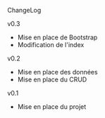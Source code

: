 ChangeLog

v0.3

- Mise en place de Bootstrap
- Modification de l'index   

v0.2

- Mise en place des données
- Mise en place du CRUD

v0.1

- Mise en place du projet